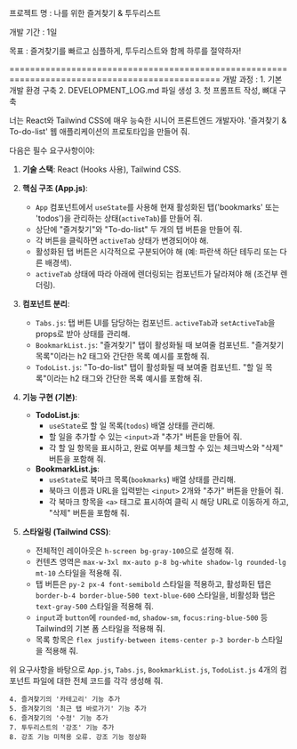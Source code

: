 프로젝트 명 : 나를 위한 즐겨찾기 & 투두리스트

개발 기간 : 1일

목표 : 즐겨찾기를 빠르고 심플하게, 투두리스트와 함께 하루를 절약하자!


===============================================================================================
개발 과정 : 
    1. 기본 개발 환경 구축
    2. DEVELOPMENT_LOG.md 파일 생성
    3. 첫 프롬프트 작성, 뼈대 구축

너는 React와 Tailwind CSS에 매우 능숙한 시니어 프론트엔드 개발자야.
'즐겨찾기 & To-do-list' 웹 애플리케이션의 프로토타입을 만들어 줘.

다음은 필수 요구사항이야:

1.  **기술 스택**: React (Hooks 사용), Tailwind CSS.
2.  **핵심 구조 (App.js)**:
    * `App` 컴포넌트에서 `useState`를 사용해 현재 활성화된 탭('bookmarks' 또는 'todos')을 관리하는 상태(`activeTab`)를 만들어 줘.
    * 상단에 "즐겨찾기"와 "To-do-list" 두 개의 탭 버튼을 만들어 줘.
    * 각 버튼을 클릭하면 `activeTab` 상태가 변경되어야 해.
    * 활성화된 탭 버튼은 시각적으로 구분되어야 해 (예: 파란색 하단 테두리 또는 다른 배경색).
    * `activeTab` 상태에 따라 아래에 렌더링되는 컴포넌트가 달라져야 해 (조건부 렌더링).

3.  **컴포넌트 분리**:
    * `Tabs.js`: 탭 버튼 UI를 담당하는 컴포넌트. `activeTab`과 `setActiveTab`을 props로 받아 상태를 관리해.
    * `BookmarkList.js`: "즐겨찾기" 탭이 활성화될 때 보여줄 컴포넌트. "즐겨찾기 목록"이라는 h2 태그와 간단한 목록 예시를 포함해 줘.
    * `TodoList.js`: "To-do-list" 탭이 활성화될 때 보여줄 컴포넌트. "할 일 목록"이라는 h2 태그와 간단한 목록 예시를 포함해 줘.

4.  **기능 구현 (기본)**:
    * **TodoList.js**:
        * `useState`로 할 일 목록(`todos`) 배열 상태를 관리해.
        * 할 일을 추가할 수 있는 `<input>`과 "추가" 버튼을 만들어 줘.
        * 각 할 일 항목을 표시하고, 완료 여부를 체크할 수 있는 체크박스와 "삭제" 버튼을 포함해 줘.
    * **BookmarkList.js**:
        * `useState`로 북마크 목록(`bookmarks`) 배열 상태를 관리해.
        * 북마크 이름과 URL을 입력받는 `<input>` 2개와 "추가" 버튼을 만들어 줘.
        * 각 북마크 항목을 `<a>` 태그로 표시하여 클릭 시 해당 URL로 이동하게 하고, "삭제" 버튼을 포함해 줘.

5.  **스타일링 (Tailwind CSS)**:
    * 전체적인 레이아웃은 `h-screen bg-gray-100`으로 설정해 줘.
    * 컨텐츠 영역은 `max-w-3xl mx-auto p-8 bg-white shadow-lg rounded-lg mt-10` 스타일을 적용해 줘.
    * 탭 버튼은 `py-2 px-4 font-semibold` 스타일을 적용하고, 활성화된 탭은 `border-b-4 border-blue-500 text-blue-600` 스타일을, 비활성화 탭은 `text-gray-500` 스타일을 적용해 줘.
    * `input`과 `button`에 `rounded-md`, `shadow-sm`, `focus:ring-blue-500` 등 Tailwind의 기본 폼 스타일을 적용해 줘.
    * 목록 항목은 `flex justify-between items-center p-3 border-b` 스타일을 적용해 줘.

위 요구사항을 바탕으로 `App.js`, `Tabs.js`, `BookmarkList.js`, `TodoList.js` 4개의 컴포넌트 파일에 대한 전체 코드를 각각 생성해 줘.

    4. 즐겨찾기의 '카테고리' 기능 추가
    5. 즐겨찾기의 '최근 탭 바로가기' 기능 추가
    6. 즐겨찾기의 '수정' 기능 추가
    7. 투두리스트의 '강조' 기능 추가
    8. 강조 기능 미적용 오류. 강조 기능 정상화